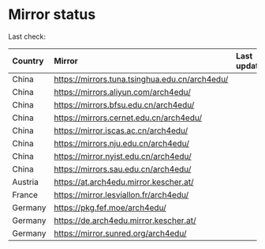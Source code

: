 <script src="./time.js"></script>
# Mirror status
Last check: <script type="text/javascript">localize(1733653394.9076571);</script>

|Country|Mirror|Last update|
|:------|:-----|:----------|
|China|https://mirrors.tuna.tsinghua.edu.cn/arch4edu/|<script type="text/javascript">localize(1733596922);</script>|
|China|https://mirrors.aliyun.com/arch4edu/|<script type="text/javascript">localize(1733596922);</script>|
|China|https://mirrors.bfsu.edu.cn/arch4edu/|<script type="text/javascript">localize(1733596922);</script>|
|China|https://mirrors.cernet.edu.cn/arch4edu/|<script type="text/javascript">localize(1733596922);</script>|
|China|https://mirror.iscas.ac.cn/arch4edu/|<script type="text/javascript">localize(1733596922);</script>|
|China|https://mirrors.nju.edu.cn/arch4edu/|<script type="text/javascript">localize(1733553845);</script>|
|China|https://mirror.nyist.edu.cn/arch4edu/|<script type="text/javascript">localize(1733596922);</script>|
|China|https://mirrors.sau.edu.cn/arch4edu/|<script type="text/javascript">localize(1731653531);</script>|
|Austria|https://at.arch4edu.mirror.kescher.at/|<script type="text/javascript">localize(1733596922);</script>|
|France|https://mirror.lesviallon.fr/arch4edu/|<script type="text/javascript">localize(1733596922);</script>|
|Germany|https://pkg.fef.moe/arch4edu/|<script type="text/javascript">localize(1733596922);</script>|
|Germany|https://de.arch4edu.mirror.kescher.at/|<script type="text/javascript">localize(1733596922);</script>|
|Germany|https://mirror.sunred.org/arch4edu/|<script type="text/javascript">localize(1733596922);</script>|

<script src="./tablefilter/tablefilter.js"></script>
<script src="./table.js"></script>
